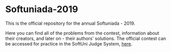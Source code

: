 # Softuniada-2019
This is the official repository for the annual Softuniada - 2019.

Here you can find all of the problems from the contest, information about their creators, and later on - their authors' solutions.
The official contest can be accessed for practice in the SoftUni Judge System, [here](https://judge.softuni.bg/Contests/Practice/Index/1600).